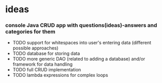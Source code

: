 # ideas  
  
### console Java CRUD app with questions(ideas)-answers and categories for them  
  
- TODO support for whitespaces into user's entering data (different possible approaches)   
- TODO database for storing data  
- TODO more generic DAO (related to adding a database) and/or framework for data handling  
- TODO full CRUD implementation  
- TODO lambda expressions for complex loops
  
